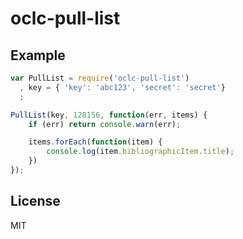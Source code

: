 # oclc-pull-list

## Example

```javascript
var PullList = require('oclc-pull-list')
  , key = { 'key': 'abc123', 'secret': 'secret'}
  ;

PullList(key, 128156, function(err, items) {
    if (err) return console.warn(err);

    items.forEach(function(item) {
        console.log(item.bibliographicItem.title);
    })
});
```

## License

MIT